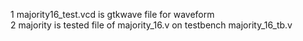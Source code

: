 1 majority16_test.vcd is gtkwave file for waveform  
2 majority is tested file of majority_16.v on testbench majority_16_tb.v
